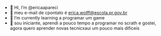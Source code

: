 - 👋 Hi, I’m @ericaapareci
- 👀 meu e-mail de cpontato é erica.wolff@escola.pr.gov.br
- 🌱 I’m currently learning  a programar um game
- 💞️  sou iniciante, aprendi a pouco tempo a programar no scrath e gostei, agora quero aprender novas tecnicxaui um pouco mais dificeis 

<!---
ericaapareci/ericaapareci is a ✨ special ✨ repository because its `README.md` (this file) appears on your GitHub profile.
You can click the Preview link to take a look at your changes.
--->
